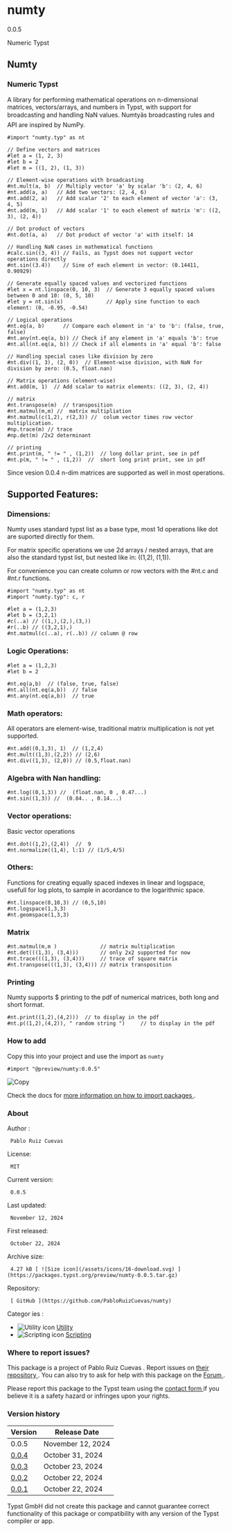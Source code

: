 #  numty

0.0.5

Numeric Typst

##  Numty

###  Numeric Typst

A library for performing mathematical operations on n-dimensional matrices,
vectors/arrays, and numbers in Typst, with support for broadcasting and
handling NaN values. Numtyâs broadcasting rules and API are inspired by
NumPy.

    
    
    #import "numty.typ" as nt
    
    // Define vectors and matrices
    #let a = (1, 2, 3)
    #let b = 2
    #let m = ((1, 2), (1, 3))
    
    // Element-wise operations with broadcasting
    #nt.mult(a, b)  // Multiply vector 'a' by scalar 'b': (2, 4, 6)
    #nt.add(a, a)   // Add two vectors: (2, 4, 6)
    #nt.add(2, a)   // Add scalar '2' to each element of vector 'a': (3, 4, 5)
    #nt.add(m, 1)   // Add scalar '1' to each element of matrix 'm': ((2, 3), (2, 4))
    
    // Dot product of vectors
    #nt.dot(a, a)   // Dot product of vector 'a' with itself: 14
    
    // Handling NaN cases in mathematical functions
    #calc.sin((3, 4)) // Fails, as Typst does not support vector operations directly
    #nt.sin((3.4))    // Sine of each element in vector: (0.14411, 0.90929)
    
    // Generate equally spaced values and vectorized functions
    #let x = nt.linspace(0, 10, 3)  // Generate 3 equally spaced values between 0 and 10: (0, 5, 10)
    #let y = nt.sin(x)              // Apply sine function to each element: (0, -0.95, -0.54)
    
    // Logical operations
    #nt.eq(a, b)      // Compare each element in 'a' to 'b': (false, true, false)
    #nt.any(nt.eq(a, b)) // Check if any element in 'a' equals 'b': true
    #nt.all(nt.eq(a, b)) // Check if all elements in 'a' equal 'b': false
    
    // Handling special cases like division by zero
    #nt.div((1, 3), (2, 0))  // Element-wise division, with NaN for division by zero: (0.5, float.nan)
    
    // Matrix operations (element-wise)
    #nt.add(m, 1)  // Add scalar to matrix elements: ((2, 3), (2, 4))
    
    // matrix
    #nt.transpose(m)  // transposition
    #nt.matmul(m,m) //  matrix multipliation
    #nt.matmul(c(1,2), r(2,3)) //  colum vector times row vector multiplication.
    #np.trace(m) // trace
    #np.det(m) /2x2 determinant
     
    // printing
    #nt.print(m, " != " , (1,2))  // long dollar print, see in pdf 
    #nt.p(m, " != " , (1,2))  //  short long print print, see in pdf 
    

Since vesion 0.0.4 n-dim matrices are supported as well in most operations.

##  Supported Features:

###  Dimensions:

Numty uses standard typst list as a base type, most 1d operations like dot are
suported directly for them.

For matrix specific operations we use 2d arrays / nested arrays, that are also
the standard typst list, but nested like in: ((1,2), (1,1)).

For convenience you can create column or row vectors with the #nt.c and #nt.r
functions.

    
    
    #import "numty.typ" as nt
    #import "numty.typ": c, r
    
    #let a = (1,2,3)
    #let b = (3,2,1)
    #c(..a) // ((1,),(2,),(3,)) 
    #r(..b) // ((3,2,1),)
    #nt.matmul(c(..a), r(..b)) // column @ row
    
    

###  Logic Operations:

    
    
    #let a = (1,2,3)
    #let b = 2
    
    #nt.eq(a,b)  // (false, true, false)
    #nt.all(nt.eq(a,b))  // false
    #nt.any(nt.eq(a,b))  // true
    

###  Math operators:

All operators are element-wise, traditional matrix multiplication is not yet
supported.

    
    
    #nt.add((0,1,3), 1)  // (1,2,4)
    #nt.mult((1,3),(2,2)) // (2,6)
    #nt.div((1,3), (2,0)) // (0.5,float.nan)
    

###  Algebra with Nan handling:

    
    
    #nt.log((0,1,3)) //  (float.nan, 0 , 0.47...)
    #nt.sin((1,3)) //  (0.84.. , 0.14...)
    

###  Vector operations:

Basic vector operations

    
    
    #nt.dot((1,2),(2,4))  //  9
    #nt.normalize((1,4), l:1) // (1/5,4/5)
    

###  Others:

Functions for creating equally spaced indexes in linear and logspace, usefull
for log plots, to sample in acordance to the logarithmic space.

    
    
    #nt.linspace(0,10,3) // (0,5,10)
    #nt.logspace(1,3,3)
    #nt.geomspace(1,3,3) 
    

###  Matrix

    
    
    #nt.matmul(m,m )              // matrix multiplication
    #nt.det(((1,3), (3,4)))       // only 2x2 supported for now
    #nt.trace(((1,3), (3,4)))     // trace of square matrix
    #nt.transpose(((1,3), (3,4))) // matrix transposition
    

###  Printing

Numty supports $ printing to the pdf of numerical matrices, both long and
short format.

    
    
    #nt.print((1,2),(4,2)))  // to display in the pdf
    #nt.p((1,2),(4,2)), " random string ")     // to display in the pdf
    

###  How to add

Copy this into your project and use the import as  ` numty `

    
    
    #import "@preview/numty:0.0.5"

![Copy](/assets/icons/16-copy.svg)

Check the docs for  [ more information on how to import packages
](https://typst.app/docs/reference/scripting/#packages) .

###  About

Author  :

     Pablo Ruiz Cuevas 
License:

     MIT 
Current version:

     0.0.5 
Last updated:

     November 12, 2024 
First released:

     October 22, 2024 
Archive size:

     4.27 kB [ ![Size icon](/assets/icons/16-download.svg) ](https://packages.typst.org/preview/numty-0.0.5.tar.gz)
Repository:

     [ GitHub ](https://github.com/PabloRuizCuevas/numty)
Categor  ies  :

    

  * ![Utility icon](/assets/icons/16-hammer.svg) [ Utility ](https://typst.app/universe/search/?category=utility)
  * ![Scripting icon](/assets/icons/16-code.svg) [ Scripting ](https://typst.app/universe/search/?category=scripting)

###  Where to report issues?

This  package  is a project of  Pablo Ruiz Cuevas  .  Report issues on  [
their repository ](https://github.com/PabloRuizCuevas/numty) .  You can also
try to ask for help with this  package  on the  [ Forum
](https://forum.typst.app) .

Please report this  package  to the Typst team using the  [ contact form
](https://typst.app/contact) if you believe it is a safety hazard or infringes
upon your rights.

###  Version history

Version  |  Release Date   
---|---  
0.0.5  |  November 12, 2024   
[ 0.0.4 ](https://typst.app/universe/package/numty/0.0.4/) |  October 31, 2024   
[ 0.0.3 ](https://typst.app/universe/package/numty/0.0.3/) |  October 23, 2024   
[ 0.0.2 ](https://typst.app/universe/package/numty/0.0.2/) |  October 22, 2024   
[ 0.0.1 ](https://typst.app/universe/package/numty/0.0.1/) |  October 22, 2024   
  
Typst GmbH did not create this  package  and cannot guarantee correct
functionality of this  package  or compatibility with any version of the Typst
compiler or app.


